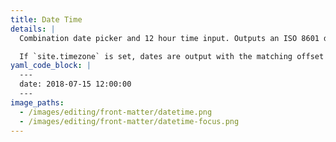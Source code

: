 ```yaml
---
title: Date Time
details: |
  Combination date picker and 12 hour time input. Outputs an ISO 8601 date. Displayed for `date`, `datetime` and keys ending in `_at` or `_datetime`.

  If `site.timezone` is set, dates are output with the matching offset suffix. If unset, dates are output in UTC (without an offset suffix).
yaml_code_block: |
  ---
  date: 2018-07-15 12:00:00
  ---
image_paths:
  - /images/editing/front-matter/datetime.png
  - /images/editing/front-matter/datetime-focus.png
---
```


